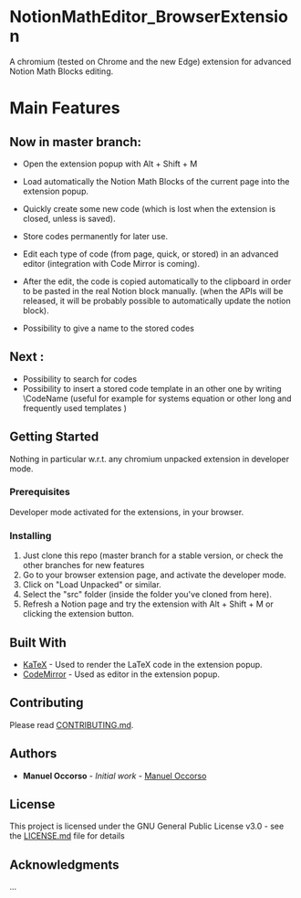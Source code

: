 # NotionMathEditor_BrowserExtension

A chromium (tested on Chrome and the new Edge) extension for advanced Notion Math Blocks editing.
# Main Features
## Now in master branch:

  - Open the extension popup with Alt + Shift + M

  - Load automatically the Notion Math Blocks of the current page into the extension popup.
  - Quickly create some new code (which is lost when the extension is closed, unless is saved).
  - Store codes permanently for later use.

  - Edit each type of code (from page, quick, or stored) in an advanced editor (integration with Code Mirror is coming).
  - After the edit, the code is copied automatically to the clipboard in order to be pasted in the real Notion block manually.
    (when the APIs will be released, it will be probably possible to automatically update the notion block).

  - Possibility to give a name to the stored codes
## Next :
  - Possibility to search for codes
  - Possibility to insert a stored code template in an other one by writing \CodeName
      (useful for example for systems equation or other long and frequently used templates )

## Getting Started

Nothing in particular w.r.t. any chromium unpacked extension in developer mode.

### Prerequisites

Developer mode activated for the extensions, in your browser.

### Installing

1. Just clone this repo (master branch for a stable version, or check the other branches for new features
2. Go to your browser extension page, and activate the developer mode.
3. Click on "Load Unpacked" or similar.
4. Select the "src" folder (inside the folder you've cloned from here).
5. Refresh a Notion page and try the extension with Alt + Shift + M or clicking the extension button.

## Built With

* [KaTeX](https://katex.org/) - Used to render the LaTeX code in the extension popup.
* [CodeMirror](https://codemirror.net/)  - Used as editor in the extension popup.

## Contributing

Please read [CONTRIBUTING.md](https://github.com/Manueloccorso/NotionMathEditor_BrowserExtension/blob/master/CONTRIBUTING.md).

## Authors

* **Manuel Occorso** - *Initial work* - [Manuel Occorso](https://github.com/Manueloccorso)

## License

This project is licensed under the GNU General Public License v3.0 - see the [LICENSE.md](LICENSE.md) file for details

## Acknowledgments

...
